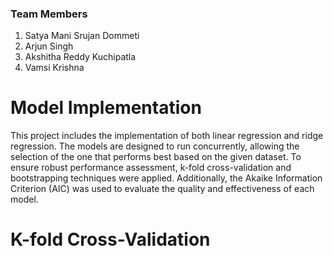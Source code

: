 ### Team Members

1. Satya Mani Srujan Dommeti  
2. Arjun Singh  
3. Akshitha Reddy Kuchipatla  
4. Vamsi Krishna  



# Model Implementation
This project includes the implementation of both linear regression and ridge regression. The models are designed to run concurrently, allowing the selection of the one that performs best based on the given dataset. To ensure robust performance assessment, k-fold cross-validation and bootstrapping techniques were applied. Additionally, the Akaike Information Criterion (AIC) was used to evaluate the quality and effectiveness of each model.

# K-fold Cross-Validation
